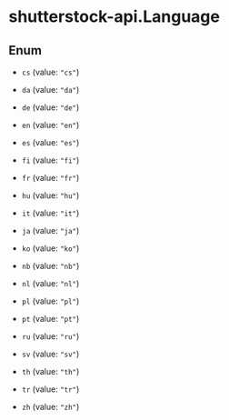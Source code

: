 # shutterstock-api.Language

## Enum


* `cs` (value: `"cs"`)

* `da` (value: `"da"`)

* `de` (value: `"de"`)

* `en` (value: `"en"`)

* `es` (value: `"es"`)

* `fi` (value: `"fi"`)

* `fr` (value: `"fr"`)

* `hu` (value: `"hu"`)

* `it` (value: `"it"`)

* `ja` (value: `"ja"`)

* `ko` (value: `"ko"`)

* `nb` (value: `"nb"`)

* `nl` (value: `"nl"`)

* `pl` (value: `"pl"`)

* `pt` (value: `"pt"`)

* `ru` (value: `"ru"`)

* `sv` (value: `"sv"`)

* `th` (value: `"th"`)

* `tr` (value: `"tr"`)

* `zh` (value: `"zh"`)



